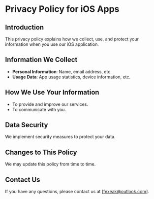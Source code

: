 # Privacy Policy for iOS Apps

## Introduction
This privacy policy explains how we collect, use, and protect your information when you use our iOS application.

## Information We Collect
- **Personal Information**: Name, email address, etc.
- **Usage Data**: App usage statistics, device information, etc.

## How We Use Your Information
- To provide and improve our services.
- To communicate with you.

## Data Security
We implement security measures to protect your data.

## Changes to This Policy
We may update this policy from time to time.

## Contact Us
If you have any questions, please contact us at [fexeak@outlook.com].
